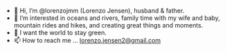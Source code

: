 - 👋 Hi, I’m @lorenzojmm (Lorenzo Jensen), husband & father.
- 👀 I’m interested in oceans and rivers, family time with my wife and baby, mountain rides and hikes, and creating great things and moments.
- 🌱 I want the world to stay green.
- 📫 How to reach me ... lorenzo.jensen2@gmail.com

<!---
lorenzojmm/lorenzojmm is a ✨ special ✨ repository because its `README.md` (this file) appears on your GitHub profile.
You can click the Preview link to take a look at your changes.
--->

